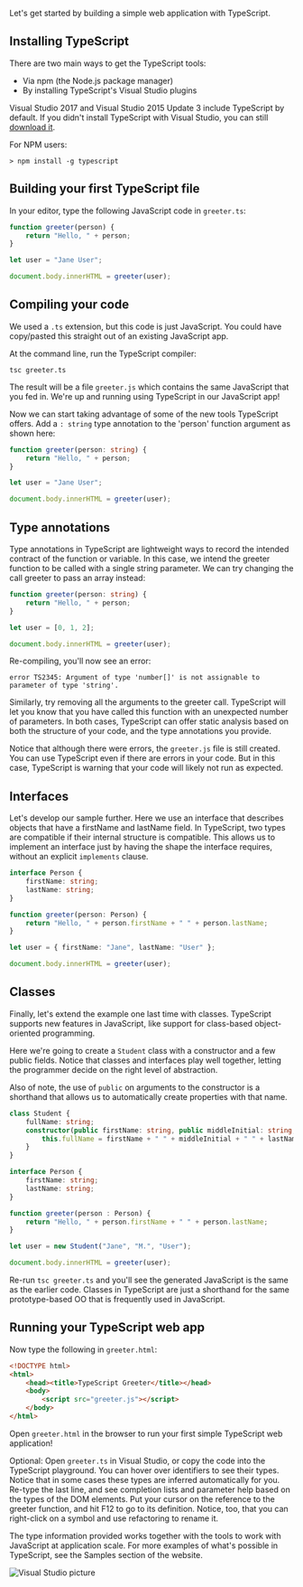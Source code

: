 Let's get started by building a simple web application with TypeScript.

## Installing TypeScript

There are two main ways to get the TypeScript tools:

* Via npm (the Node.js package manager)
* By installing TypeScript's Visual Studio plugins

Visual Studio 2017 and Visual Studio 2015 Update 3 include TypeScript by default.
If you didn't install TypeScript with Visual Studio, you can still [download it](/#download-links).

For NPM users:

```shell
> npm install -g typescript
```

## Building your first TypeScript file

In your editor, type the following JavaScript code in `greeter.ts`:

```ts
function greeter(person) {
    return "Hello, " + person;
}

let user = "Jane User";

document.body.innerHTML = greeter(user);
```

## Compiling your code

We used a `.ts` extension, but this code is just JavaScript.
You could have copy/pasted this straight out of an existing JavaScript app.

At the command line, run the TypeScript compiler:

```shell
tsc greeter.ts
```

The result will be a file `greeter.js` which contains the same JavaScript that you fed in.
We're up and running using TypeScript in our JavaScript app!

Now we can start taking advantage of some of the new tools TypeScript offers.
Add a `: string` type annotation to the 'person' function argument as shown here:

```ts
function greeter(person: string) {
    return "Hello, " + person;
}

let user = "Jane User";

document.body.innerHTML = greeter(user);
```

## Type annotations

Type annotations in TypeScript are lightweight ways to record the intended contract of the function or variable.
In this case, we intend the greeter function to be called with a single string parameter.
We can try changing the call greeter to pass an array instead:

```ts
function greeter(person: string) {
    return "Hello, " + person;
}

let user = [0, 1, 2];

document.body.innerHTML = greeter(user);
```

Re-compiling, you'll now see an error:

```shell
error TS2345: Argument of type 'number[]' is not assignable to parameter of type 'string'.
```

Similarly, try removing all the arguments to the greeter call.
TypeScript will let you know that you have called this function with an unexpected number of parameters.
In both cases, TypeScript can offer static analysis based on both the structure of your code, and the type annotations you provide.

Notice that although there were errors, the `greeter.js` file is still created.
You can use TypeScript even if there are errors in your code. But in this case, TypeScript is warning that your code will likely not run as expected.

## Interfaces

Let's develop our sample further. Here we use an interface that describes objects that have a firstName and lastName field.
In TypeScript, two types are compatible if their internal structure is compatible.
This allows us to implement an interface just by having the shape the interface requires, without an explicit `implements` clause.

```ts
interface Person {
    firstName: string;
    lastName: string;
}

function greeter(person: Person) {
    return "Hello, " + person.firstName + " " + person.lastName;
}

let user = { firstName: "Jane", lastName: "User" };

document.body.innerHTML = greeter(user);
```

## Classes

Finally, let's extend the example one last time with classes.
TypeScript supports new features in JavaScript, like support for class-based object-oriented programming.

Here we're going to create a `Student` class with a constructor and a few public fields.
Notice that classes and interfaces play well together, letting the programmer decide on the right level of abstraction.

Also of note, the use of `public` on arguments to the constructor is a shorthand that allows us to automatically create properties with that name.

```ts
class Student {
    fullName: string;
    constructor(public firstName: string, public middleInitial: string, public lastName: string) {
        this.fullName = firstName + " " + middleInitial + " " + lastName;
    }
}

interface Person {
    firstName: string;
    lastName: string;
}

function greeter(person : Person) {
    return "Hello, " + person.firstName + " " + person.lastName;
}

let user = new Student("Jane", "M.", "User");

document.body.innerHTML = greeter(user);
```

Re-run `tsc greeter.ts` and you'll see the generated JavaScript is the same as the earlier code.
Classes in TypeScript are just a shorthand for the same prototype-based OO that is frequently used in JavaScript.

## Running your TypeScript web app

Now type the following in `greeter.html`:

```html
<!DOCTYPE html>
<html>
    <head><title>TypeScript Greeter</title></head>
    <body>
        <script src="greeter.js"></script>
    </body>
</html>
```

Open `greeter.html` in the browser to run your first simple TypeScript web application!

Optional: Open `greeter.ts` in Visual Studio, or copy the code into the TypeScript playground.
You can hover over identifiers to see their types.
Notice that in some cases these types are inferred automatically for you.
Re-type the last line, and see completion lists and parameter help based on the types of the DOM elements.
Put your cursor on the reference to the greeter function, and hit F12 to go to its definition.
Notice, too, that you can right-click on a symbol and use refactoring to rename it.

The type information provided works together with the tools to work with JavaScript at application scale.
For more examples of what's possible in TypeScript, see the Samples section of the website.

![Visual Studio picture](/assets/images/docs/greet_person.png)
